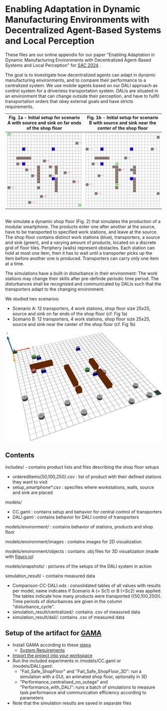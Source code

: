 # Enabling Adaptation in Dynamic Manufacturing Environments with Decentralized Agent-Based Systems and Local Perception
These files are our online appendix for our paper "Enabling Adaptation in Dynamic Manufacturing Environments with Decentralized Agent-Based Systems and Local Perception" for [SAC 2024](https://www.sigapp.org/sac/sac2024/) .

The goal is to investigate how decentralized agents can adapt in dynamic manufacturing environments, and to compare their performance to a centralized system. 
We use mobile agents based on our DALI approach as control system for a driverless transportation system. DALIs are situated in an environment that can change outside their perception, and have to fullfil transportation orders that obey external goals and have stricts requirements.

Fig. 1a - Initial setup for scenario A with source and sink on far ends of the shop floor| Fig. 1b - Initial setup for scenario B with source and sink near the center of the shop floor
:-------------------------:|:-------------------------:
![far ends of the shop floor](models/snapshots/sc1.png) | ![center of the shop floor](models/snapshots/sc2.png)


<br>We simulate a dynamic shop floor (Fig. 2) that simulates the production of a modular smartphone. The products enter one after another at the source, have to be transported to specified work stations, and leave at the source. The 
shop floor contains distinct work stations (blue), transporters, a source and sink (green), and a varying amount of products, located on a discrete grid of floor tiles. Periphery (walls) represent obstacles.
Each station can hold at most one item, then it has to wait until a transporter picks up the item before another one is produced. Transporters can carry only one item at a time. 

The simulations have a built-in disturbance in their environment: The work stations may change their skills after pre-definde periodic time period. The disturbances shall be recognized and communicated by DALIs such that the transporters adapt to the changing environment.

We studied two scenarios:
- Scenario A: 12 transporters, 4 work stations, shop floor size 25x25, source and sink on far ends of the shop floor (cf. Fig 1a)
- Scenario B: 12 transporters, 4 work stations, shop floor size 25x25, source and sink near the center of the shop floor (cf. Fig 1b)

![3D depiction of shop floor](models/snapshots/sc1_3D.png)


## Contents
includes/ - contains product lists and files describing the shop floor setups
- orderedItems\{50,100,250\}.csv : list of product with their defined stations they want to visit
- setup_smartphone*.csv : specifies where workstations, walls, source and sink are placed

models/
- CC.gaml : contains setup and behavior for central control of transporters
- DALI.gaml : contains behavior for  DALI control of transporters

models/environment/ : contains behavior of stations, products and shop floor

models/environment/images : contains images for 2D visualization

models/environment/objects : contains .obj files for 3D visualization (made with [figuro.io](https://www.figuro.io))

models/snapshots/ : pictures of the setups of the DALI system in action

simulation_result/ - contains measured data
-  Comparison-CC-DALI.ods : consolidated tables of all values with results per model, name indicates if Scenario A (= Sc1) or B (=Sc2) was applied. The tables indicate how many products were transported (\{50,100,250\}). Time periods of disturbances are given in the column "disturbance_cycle". 
- simulation_result/centralized/: contains .csv of measured data
- simulation_result/dali/: contains .csv of measured data

## Setup of the artifact for [GAMA](https://gama-platform.github.io/)

- Install GAMA according to these [steps](https://gama-platform.github.io/wiki/Installation)
  -  [System Requirements](https://gama-platform.github.io/wiki/Installation#system-requirements)
- [Import the project into your workspace](https://gama-platform.github.io/wiki/ImportingModels)
- Run the included experiments in /models/CC.gaml or /models/DALI.gaml:
  - "Fail_Safe_ShopFloor" and "Fail_Safe_ShopFloor_3D": run a simulation with a GUI, an animated shop floor, optionally in 3D
  - "Performance_centralised_no_outage" and "Performance_with_DALI": runs a batch of simulations to measure task performance and communication efficiency according to parameters
- Note that the simulation results are saved in separate files

